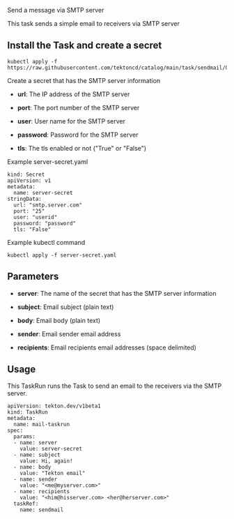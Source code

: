 Send a message via SMTP server

This task sends a simple email to receivers via SMTP server

## Install the Task and create a secret

```
kubectl apply -f https://raw.githubusercontent.com/tektoncd/catalog/main/task/sendmail/0.1/sendmail.yaml
```

Create a secret that has the SMTP server information

* **url**: The IP address of the SMTP server

* **port**: The port number of the SMTP server

* **user**: User name for the SMTP server

* **password**: Password for the SMTP server

* **tls**: The tls enabled or not ("True" or "False")

Example server-secret.yaml
```
kind: Secret
apiVersion: v1
metadata:
  name: server-secret
stringData:
  url: "smtp.server.com"
  port: "25"
  user: "userid"
  password: "password"
  tls: "False"
```

Example kubectl command
```
kubectl apply -f server-secret.yaml
```

## Parameters

* **server**: The name of the secret that has the SMTP server information

* **subject**: Email subject (plain text)

* **body**: Email body (plain text)

* **sender**: Email sender email address

* **recipients**: Email recipients email addresses (space delimited)

## Usage

This TaskRun runs the Task to send an email to the receivers via the SMTP server.

```
apiVersion: tekton.dev/v1beta1
kind: TaskRun
metadata:
  name: mail-taskrun
spec:
  params:
  - name: server
    value: server-secret
  - name: subject
    value: Hi, again!
  - name: body
    value: "Tekton email"
  - name: sender
    value: "<me@myserver.com>"
  - name: recipients
    value: "<him@hisserver.com> <her@herserver.com>"
  taskRef:
    name: sendmail
```
